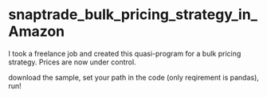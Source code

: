 # snaptrade_bulk_pricing_strategy_in_Amazon
I took a freelance job and created this quasi-program for a bulk pricing strategy. Prices are now under control.

download the sample,
set your path in the code
(only reqirement is pandas),
run!
